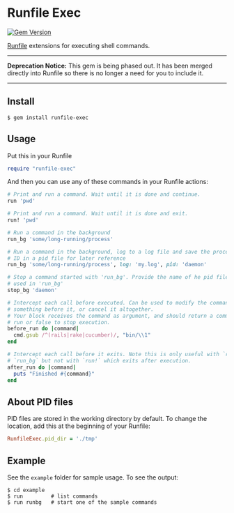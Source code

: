 Runfile Exec
============

[![Gem Version](https://badge.fury.io/rb/runfile-exec.svg)](http://badge.fury.io/rb/runfile-exec)

[Runfile](https://github.com/DannyBen/runfile) extensions for executing shell commands.

---

**Deprecation Notice:** This gem is being phased out. It has been merged 
directly into Runfile so there is no longer a need for you to include it. 

---

## Install

	$ gem install runfile-exec

## Usage

Put this in your Runfile

```ruby
require "runfile-exec"
```

And then you can use any of these commands in your Runfile actions:

```ruby
# Print and run a command. Wait until it is done and continue.
run 'pwd'

# Print and run a command. Wait until it is done and exit.
run! 'pwd'

# Run a command in the background
run_bg 'some/long-running/process'

# Run a command in the background, log to a log file and save the process 
# ID in a pid file for later reference
run_bg 'some/long-running/process', log: 'my.log', pid: 'daemon'

# Stop a command started with 'run_bg'. Provide the name of he pid file you 
# used in 'run_bg'
stop_bg 'daemon'

# Intercept each call before executed. Can be used to modify the command, run
# something before it, or cancel it altogether.
# Your block receives the command as argument, and should return a command to
# run or false to stop execution.
before_run do |command|
  cmd.gsub /^(rails|rake|cucumber)/, "bin/\\1"
end

# Intercept each call before it exits. Note this is only useful with `run` and
# `run_bg` but not with `run!` which exits after execution.
after_run do |command|
  puts "Finished #{command}"
end
```

## About PID files ##

PID files are stored in the working directory by default.
To change the location, add this at the beginning of your Runfile:

```ruby
RunfileExec.pid_dir = './tmp'
```

## Example ##

See the `example` folder for sample usage. To see the output:

	$ cd example
	$ run         # list commands
	$ run runbg   # start one of the sample commands
